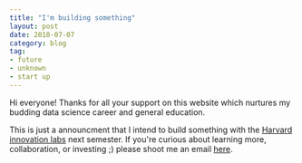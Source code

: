 ```yaml
---
title: "I'm building something"
layout: post
date: 2018-07-07
category: blog
tag:
- future
- unknown
- start up
---
```


Hi everyone! Thanks for all your support on this website which nurtures my budding data science career and general education. 

This is just a announcment that I intend to build something with the [Harvard innovation labs](https://innovationlabs.harvard.edu/) next semester. If you're curious about learning more, collaboration, or investing ;) please shoot me an email [here](mailto:dsasson@hsph.harvard.edu). 

